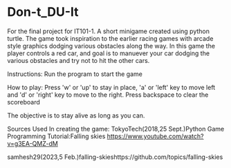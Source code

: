 # Don-t_DU-It
For the final project for IT101-1. A short minigame created using python turtle. The game took inspiration to the earlier racing games with arcade style graphics dodging various obstacles along the way. 
In this game the player controls a red car, and goal is to manuever your car dodging the various obstacles and try not to hit the other cars.

Instructions: Run the program to start the game

How to play: Press 'w' or 'up' to stay in place, 'a' or 'left' key to move left and 'd' or 'right' key to move to the right. Press backspace to clear the scoreboard

The objective is to stay alive as long as you can.

Sources Used In creating the game:
TokyoTech(2018,25 Sept.)Python Game Programming Tutorial:Falling skies
https://www.youtube.com/watch?v=g3EA-QMZ-dM

samhesh29(2023,5 Feb.)falling-skieshttps://github.com/topics/falling-skies

